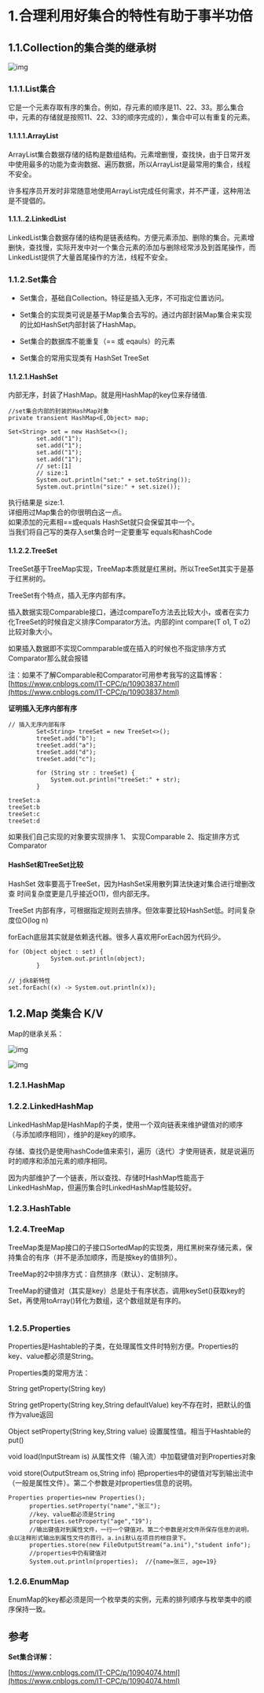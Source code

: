 # 1.合理利用好集合的特性有助于事半功倍

## 1.1.Collection的集合类的继承树

![img](/static/image/20190717224652123.png)

### 1.1.1.List集合

它是一个元素存取有序的集合。例如，存元素的顺序是11、22、33。那么集合中，元素的存储就是按照11、22、33的顺序完成的），集合中可以有重复的元素。

#### 1.1.1.1.ArrayList

ArrayList集合数据存储的结构是数组结构。元素增删慢，查找快，由于日常开发中使用最多的功能为查询数据、遍历数据，所以ArrayList是最常用的集合，线程不安全。

许多程序员开发时非常随意地使用ArrayList完成任何需求，并不严谨，这种用法是不提倡的。

#### 1.1.1..2.LinkedList

LinkedList集合数据存储的结构是链表结构。方便元素添加、删除的集合。元素增删快，查找慢，实际开发中对一个集合元素的添加与删除经常涉及到首尾操作，而LinkedList提供了大量首尾操作的方法，线程不安全。

### 1.1.2.Set集合

* Set集合，基础自Collection。特征是插入无序，不可指定位置访问。

* Set集合的实现类可说是基于Map集合去写的。通过内部封装Map集合来实现的比如HashSet内部封装了HashMap。

* Set集合的数据库不能重复（== 或 eqauls）的元素

* Set集合的常用实现类有 HashSet TreeSet

#### 1.1.2.1.HashSet

内部无序，封装了HashMap。就是用HashMap的key位来存储值.

```
//set集合内部的封装的HashMap对象
private transient HashMap<E,Object> map;
```

```
Set<String> set = new HashSet<>();
        set.add("1");
        set.add("1");
        set.add("1");
        set.add("1");
        // set:[1]
        // size:1
        System.out.println("set:" + set.toString());
        System.out.println("size:" + set.size());
```

执行结果是 size:1.  
详细用过Map集合的你很明白这一点。  
如果添加的元素相==或equals HashSet就只会保留其中一个。  
当我们将自己写的类存入set集合时一定要重写 equals和hashCode

#### 1.1.2.2.TreeSet

TreeSet基于TreeMap实现，TreeMap本质就是红黑树。所以TreeSet其实于是基于红黑树的。

TreeSet有个特点，插入无序内部有序。

插入数据实现Comparable接口，通过compareTo方法去比较大小，或者在实力化TreeSet的时候自定义排序Comparator方法。内部的int compare\(T o1, T o2\)比较对象大小。

如果插入数据即不实现Commparable或在插入的时候也不指定排序方式Comparator那么就会报错

注：如果不了解Comparable和Comparator可用参考我写的这篇博客：[https://www.cnblogs.com/IT-CPC/p/10903837.html](https://www.cnblogs.com/IT-CPC/p/10903837.html)

**证明插入无序内部有序**

```
// 插入无序内部有序
        Set<String> treeSet = new TreeSet<>();
        treeSet.add("b");
        treeSet.add("a");
        treeSet.add("d");
        treeSet.add("c");

        for (String str : treeSet) {
            System.out.println("treeSet:" + str);
        }

treeSet:a
treeSet:b
treeSet:c
treeSet:d
```

如果我们自己实现的对象要实现排序 1、 实现Comparable 2、指定排序方式 Comparator

#### HashSet和TreeSet比较

HashSet 效率要高于TreeSet，因为HashSet采用散列算法快速对集合进行增删改查 时间复杂度更是几乎接近O\(1\)，但内部无序。

TreeSet 内部有序，可根据指定规则去排序。但效率要比较HashSet低。时间复杂度位O\(log n\)

forEach底层其实就是依赖迭代器。很多人喜欢用ForEach因为代码少。

```
for (Object object : set) {
            System.out.println(object);
        }

// jdk8新特性
set.forEach((x) -> System.out.println(x));
```

## 1.2.Map 类集合 K/V

Map的继承关系：

![img](/static/image/1685101-20190520015745840-1408257336.png)

![img](/static/image/微信截图_20200423170437.png)

### 1.2.1.HashMap

### 1.2.2.LinkedHashMap

LinkedHashMap是HashMap的子类，使用一个双向链表来维护键值对的顺序（与添加顺序相同），维护的是key的顺序。

存储、查找仍是使用hashCode值来索引，遍历（迭代）才使用链表，就是说遍历时的顺序和添加元素的顺序相同。

因为内部维护了一个链表，所以查找、存储时HashMap性能高于LinkedHashMap，但遍历集合时LinkedHashMap性能较好。

### 1.2.3.HashTable

### 1.2.4.TreeMap

TreeMap类是Map接口的子接口SortedMap的实现类，用红黑树来存储元素，保持集合的有序（并不是添加顺序，而是按key的值排列）。

TreeMap的2中排序方式：自然排序（默认）、定制排序。

TreeMap的键值对（其实是key）总是处于有序状态，调用keySet\(\)获取key的Set，再使用toArray\(\)转化为数组，这个数组就是有序的。

```

```

### 1.2.5.Properties

Properties是Hashtable的子类，在处理属性文件时特别方便。Properties的key、value都必须是String。

Properties类的常用方法：

String getProperty\(String key\)

String getProperty\(String key,String defaultValue\)   key不存在时，把默认的值作为value返回

Object setProperty\(String key,String value\)   设置属性值。相当于Hashtable的put\(\)

void  load\(InputStream is\)   从属性文件（输入流）中加载键值对到Properties对象

void store\(OutputStream os,String info\)   把properties中的键值对写到输出流中（一般是属性文件）。第二个参数是对properties信息的说明。

```
Properties properties=new Properties();
      properties.setProperty("name","张三");
      //key、value都必须是String
      properties.setProperty("age","19");  
      //输出键值对到属性文件，一行一个键值对。第二个参数是对文件所保存信息的说明，会以注释形式输出到属性文件的首行。a.ini默认在项目的根目录下。
      properties.store(new FileOutputStream("a.ini"),"student info");
      //properties中仍有键值对
      System.out.println(properties);  //{name=张三, age=19}
```

### 1.2.6.EnumMap

EnumMap的key都必须是同一个枚举类的实例，元素的排列顺序与枚举类中的顺序保持一致。

## 参考

**Set集合详解：**

[https://www.cnblogs.com/IT-CPC/p/10904074.html](https://www.cnblogs.com/IT-CPC/p/10904074.html)

